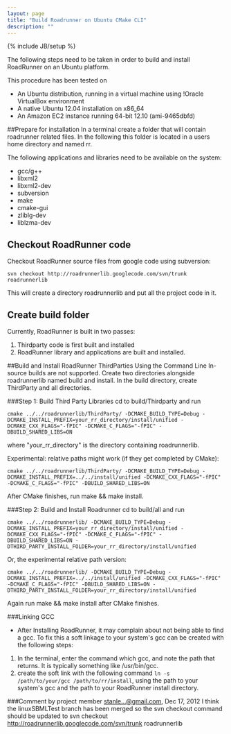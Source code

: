 ```yaml
---
layout: page
title: "Build Roadrunner on Ubuntu CMake CLI"
description: ""
---
```

{% include JB/setup %}

The following steps need to be taken in order to build and install RoadRunner on an Ubuntu platform.

This procedure has been tested on

* An Ubuntu distribution, running in a virtual machine using !Oracle VirtualBox environment
* A native Ubuntu 12.04 installation on x86_64
* An Amazon EC2 instance running 64-bit 12.10 (ami-9465dbfd)

##Prepare for installation
In a terminal create a folder that will contain roadrunner related files. In the following this folder is located in a users home directory and named rr.

The following applications and libraries need to be available on the system:

* gcc/g++
* libxml2
* libxml2-dev
* subversion
* make
* cmake-gui
* zliblg-dev
* liblzma-dev

## Checkout RoadRunner code
Checkout RoadRunner source files from google code using subversion:

    svn checkout http://roadrunnerlib.googlecode.com/svn/trunk roadrunnerlib

This will create a directory roadrunnerlib and put all the project code in it.

## Create build folder
Currently, RoadRunner is built in two passes:

1) Thirdparty code is first built and installed
2) RoadRunner library and applications are built and installed.

##Build and Install RoadRunner ThirdParties Using the Command Line
In-source builds are not supported. Create two directories alongside roadrunnerlib named build and install. In the build directory, create ThirdParty and all directories.

###Step 1: Build Third Party Libraries
cd to build/Thirdparty and run

    cmake ../../roadrunnerlib/ThirdParty/ -DCMAKE_BUILD_TYPE=Debug -DCMAKE_INSTALL_PREFIX=your_rr_directory/install/unified -DCMAKE_CXX_FLAGS="-fPIC" -DCMAKE_C_FLAGS="-fPIC" -DBUILD_SHARED_LIBS=ON
where "your_rr_directory" is the directory containing roadrunnerlib.

Experimental: relative paths might work (if they get completed by CMake):

    cmake ../../roadrunnerlib/ThirdParty/ -DCMAKE_BUILD_TYPE=Debug -DCMAKE_INSTALL_PREFIX=../../install/unified -DCMAKE_CXX_FLAGS="-fPIC" -DCMAKE_C_FLAGS="-fPIC" -DBUILD_SHARED_LIBS=ON
After CMake finishes, run make && make install.

###Step 2: Build and Install Roadrunner
cd to build/all and run

    cmake ../../roadrunnerlib/ -DCMAKE_BUILD_TYPE=Debug -DCMAKE_INSTALL_PREFIX=your_rr_directory/install/unified -DCMAKE_CXX_FLAGS="-fPIC" -DCMAKE_C_FLAGS="-fPIC" -DBUILD_SHARED_LIBS=ON -DTHIRD_PARTY_INSTALL_FOLDER=your_rr_directory/install/unified
Or, the experimental relative path version:

    cmake ../../roadrunnerlib/ -DCMAKE_BUILD_TYPE=Debug -DCMAKE_INSTALL_PREFIX=../../install/unified -DCMAKE_CXX_FLAGS="-fPIC" -DCMAKE_C_FLAGS="-fPIC" -DBUILD_SHARED_LIBS=ON -DTHIRD_PARTY_INSTALL_FOLDER=your_rr_directory/install/unified
Again run make && make install after CMake finishes.

###Linking GCC
* After Installing RoadRunner, it may complain about not being able to find a gcc. To fix this a soft linkage to your system's gcc can be created with the following steps:
1. In the terminal, enter the command which gcc, and note the path that returns. It is typically something like /usr/bin/gcc.
2. create the soft link with the following command `ln -s /path/to/your/gcc /path/to/rr/install`, using the path to your system's gcc and the path to your RoadRunner install directory.

###Comment by project member stanle...@gmail.com, Dec 17, 2012
I think the linuxSBMLTest branch has been merged so the svn checkout command should be updated to svn checkout http://roadrunnerlib.googlecode.com/svn/trunk roadrunnerlib
